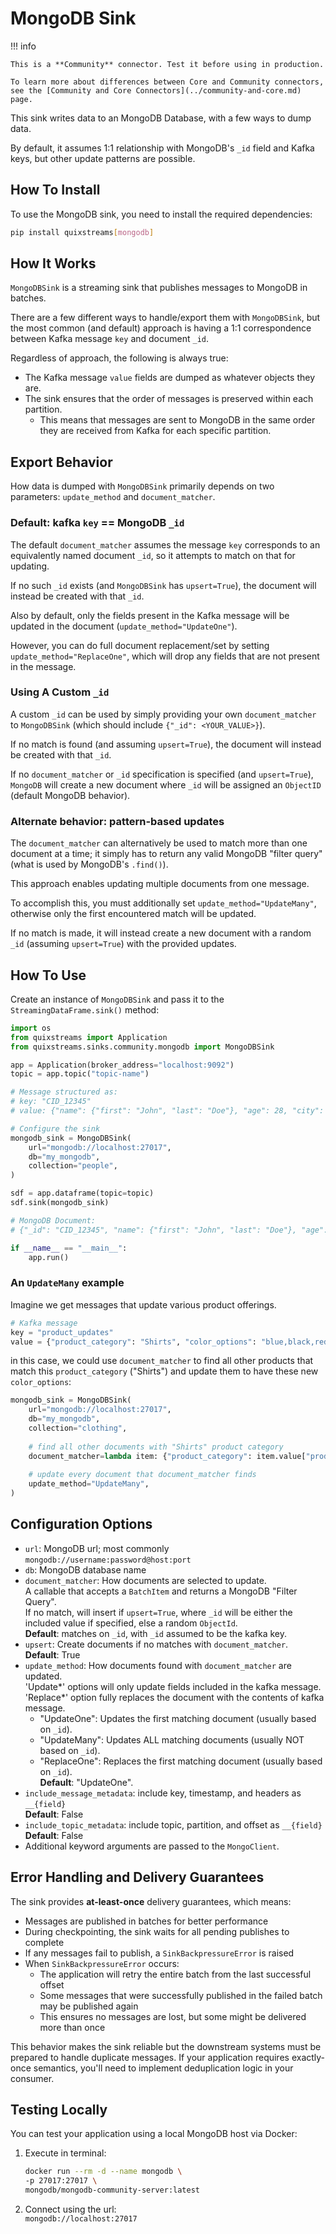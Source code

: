 # MongoDB Sink

!!! info

    This is a **Community** connector. Test it before using in production.

    To learn more about differences between Core and Community connectors, see the [Community and Core Connectors](../community-and-core.md) page.

This sink writes data to an MongoDB Database, with a few ways to dump data.

By default, it assumes 1:1 relationship with MongoDB's `_id` field and Kafka keys, but 
other update patterns are possible.

## How To Install

To use the MongoDB sink, you need to install the required dependencies:

```bash
pip install quixstreams[mongodb]
```

## How It Works

`MongoDBSink` is a streaming sink that publishes messages to MongoDB in batches.

There are a few different ways to handle/export them with `MongoDBSink`, but the most common
(and default) approach is having a 1:1 correspondence between Kafka message `key` and 
document `_id`.

Regardless of approach, the following is always true:

- The Kafka message `value` fields are dumped as whatever objects they are.
- The sink ensures that the order of messages is preserved within each partition. 
    - This means that messages are sent to MongoDB in the same order they are received from Kafka for each specific partition.


## Export Behavior

How data is dumped with `MongoDBSink` primarily depends on two parameters:
`update_method` and `document_matcher`.

### Default: kafka `key` == MongoDB `_id`

The default `document_matcher` assumes the message `key` corresponds to an equivalently 
named document `_id`, so it attempts to match on that for updating.

If no such `_id` exists (and `MongoDBSink` has `upsert=True`), the document will instead 
be created with that `_id`.

Also by default, only the fields present in the Kafka message will be updated 
 in the document (`update_method="UpdateOne"`). 

However, you can do full document replacement/set by 
setting `update_method="ReplaceOne"`, which will drop any fields that are not present in
the message.

### Using A Custom `_id`

A custom `_id` can be used by simply providing your own 
`document_matcher` to `MongoDBSink` (which should include `{"_id": <YOUR_VALUE>}`).

If no match is found (and assuming `upsert=True`), the document will instead be created
with that `_id`.

If no `document_matcher` or `_id` specification is specified (and `upsert=True`), `MongoDB` will 
create a new document where `_id` will be assigned an `ObjectID` (default MongoDB behavior).


### Alternate behavior: pattern-based updates

The `document_matcher` can alternatively be used to match more than one document at a time; it 
simply has to return any valid MongoDB "filter query" (what is used by MongoDB's `.find()`).

This approach enables updating multiple documents from one message.

To accomplish this, you must additionally set `update_method="UpdateMany"`, otherwise 
only the first encountered match will be updated.

If no match is made, it will instead create a new document with a random `_id` 
(assuming `upsert=True`) with the provided updates.

## How To Use

Create an instance of `MongoDBSink` and pass it to the `StreamingDataFrame.sink()` method:

```python
import os
from quixstreams import Application
from quixstreams.sinks.community.mongodb import MongoDBSink

app = Application(broker_address="localhost:9092")
topic = app.topic("topic-name")

# Message structured as:
# key: "CID_12345"
# value: {"name": {"first": "John", "last": "Doe"}, "age": 28, "city": "Los Angeles"}

# Configure the sink
mongodb_sink = MongoDBSink(
    url="mongodb://localhost:27017",
    db="my_mongodb",
    collection="people",
)

sdf = app.dataframe(topic=topic)
sdf.sink(mongodb_sink)

# MongoDB Document: 
# {"_id": "CID_12345", "name": {"first": "John", "last": "Doe"}, "age": 28, "city": "Los Angeles"}

if __name__ == "__main__":
    app.run()
```

### An `UpdateMany` example

Imagine we get messages that update various product offerings.

```python
# Kafka message
key = "product_updates"
value = {"product_category": "Shirts", "color_options": "blue,black,red"}
```
in this case, we could use `document_matcher` to find all other products that match 
this `product_category` ("Shirts") and update them to have these new `color_options`:

```python
mongodb_sink = MongoDBSink(
    url="mongodb://localhost:27017",
    db="my_mongodb",
    collection="clothing",
    
    # find all other documents with "Shirts" product category
    document_matcher=lambda item: {"product_category": item.value["product_category"]},
    
    # update every document that document_matcher finds
    update_method="UpdateMany",
)
```

## Configuration Options

- `url`: MongoDB url; most commonly `mongodb://username:password@host:port`
- `db`: MongoDB database name
- `document_matcher`: How documents are selected to update.    
    A callable that accepts a `BatchItem` and returns a MongoDB "Filter Query".    
    If no match, will insert if `upsert=True`, where `_id` will be either the 
    included value if specified, else a random `ObjectId`.    
    **Default**: matches on `_id`, with `_id` assumed to be the kafka key.
- `upsert`: Create documents if no matches with `document_matcher`.    
    **Default**: True
- `update_method`: How documents found with `document_matcher` are updated.    
    'Update*' options will only update fields included in the kafka message.    
    'Replace*' option fully replaces the document with the contents of kafka message.    
    - "UpdateOne": Updates the first matching document (usually based on `_id`).    
    - "UpdateMany": Updates ALL matching documents (usually NOT based on `_id`).    
    - "ReplaceOne": Replaces the first matching document (usually based on `_id`).    
    **Default**: "UpdateOne".
- `include_message_metadata`: include key, timestamp, and headers as `__{field}`    
    **Default**: False
- `include_topic_metadata`: include topic, partition, and offset as `__{field}`    
    **Default**: False
- Additional keyword arguments are passed to the `MongoClient`.

## Error Handling and Delivery Guarantees

The sink provides **at-least-once** delivery guarantees, which means:

- Messages are published in batches for better performance
- During checkpointing, the sink waits for all pending publishes to complete
- If any messages fail to publish, a `SinkBackpressureError` is raised
- When `SinkBackpressureError` occurs:
    - The application will retry the entire batch from the last successful offset
    - Some messages that were successfully published in the failed batch may be published again
    - This ensures no messages are lost, but some might be delivered more than once

This behavior makes the sink reliable but the downstream systems must be prepared to handle duplicate messages. If your application requires exactly-once semantics, you'll need to implement deduplication logic in your consumer.

## Testing Locally

You can test your application using a local MongoDB host via Docker:

1. Execute in terminal:

    ```bash
    docker run --rm -d --name mongodb \
    -p 27017:27017 \
    mongodb/mongodb-community-server:latest
    ```

2. Connect using the url:    
   `mongodb://localhost:27017`
